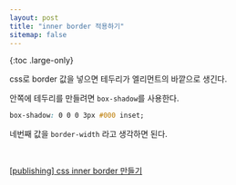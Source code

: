 ```yaml
---
layout: post
title: "inner border 적용하기"
sitemap: false
---
```


{:toc .large-only}

css로 border 값을 넣으면 테두리가 엘리먼트의 바깥으로 생긴다.

안쪽에 테두리를 만들려면 `box-shadow`를 사용한다.

```css
box-shadow: 0 0 0 3px #000 inset;
```

네번째 값을 `border-width` 라고 생각하면 된다.

<br/>

[[publishing] css inner border 만들기](https://jintrue.tistory.com/entry/publishing-css-inner-border-%EB%A7%8C%EB%93%A4%EA%B8%B0)
